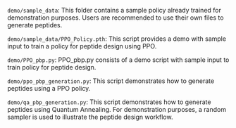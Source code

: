 `demo/sample_data`: This folder contains a sample policy already trained for demonstration purposes. Users are recommended to use their own files to generate peptides.

`demo/sample_data/PPO_Policy.pth`: This script provides a demo with sample input to train a policy for peptide design using PPO.

`demo/PPO_pbp.py`: PPO_pbp.py consists of a demo script with sample input to train policy for peptide design. 

`demo/ppo_pbp_generation.py`: This script demonstrates how to generate peptides using a PPO policy.

`demo/qa_pbp_generation.py`: This script demonstrates how to generate peptides using Quantum Annealing. For demonstration purposes, a random sampler is used to illustrate the peptide design workflow.


